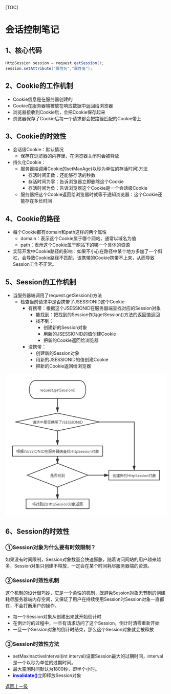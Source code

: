[TOC]

# 会话控制笔记

## 1、核心代码

```java
HttpSession session = request.getSession();
session.setAttribute("属性名","属性值");
```



## 2、Cookie的工作机制

- Cookie信息是在服务器创建的
- Cookie在服务器端被放在响应数据中返回给浏览器
- 浏览器接收到Cookie后，会把Cookie保存起来
- 浏览器保存了Cookie后每一个请求都会把路径匹配的Cookie带上



## 3、Cookie的时效性

- 会话级Cookie：默认情况
  - 保存在浏览器的内存里，在浏览器关闭时会被释放
- 持久化Cookie：
  - 服务器端调用Cookie的setMaxAge(以秒为单位的存活时间)方法
    - 存活时间正数：还能够存活的秒数
    - 存活时间为零：告诉浏览器立即删除这个Cookie
    - 存活时间为负：告诉浏览器这个Cookie是一个会话级Cookie
  - 服务器把这个Cookie返回给浏览器时就等于通知浏览器：这个Cookie还能存在多长时间



## 4、Cookie的路径

- 每个Cookie都有domain和path这样的两个属性
  - domain：表示这个Cookie属于哪个网站，通常以域名为值
  - path：表示这个Cookie属于网站下的哪一个具体的资源
- 实际开发中Cookie路径的影响：如果不小心在路径中某个地方多加了一个斜杠，会导致Cookie路径不匹配，该携带的Cookie携带不上来，从而导致Session工作不正常。



## 5、Session的工作机制

- 当服务器端调用了request.getSession()方法
  - 检查当前请求中是否携带了JSESSIONID这个Cookie
    - 有携带：根据这个JSESSIONID在服务器端查找对应的Session对象
      - 能找到：把找到的Session作为getSession()方法的返回值返回
      - 找不到：
        - 创建新的Session对象
        - 用新的JSESSIONID的值创建Cookie
        - 把新的Cookie返回给浏览器
    - 没携带：
      - 创建新的Session对象
      - 用新的JSESSIONID的值创建Cookie
      - 把新的Cookie返回给浏览器

![images](images/img036.png)



## 6、Session的时效性

### ①Session对象为什么要有时效限制？

如果没有时间限制，Session对象数量会快速膨胀，随着访问网站的用户越来越多，Session对象只创建不释放，一定会在某个时间耗尽服务器端的资源。



### ②Session时效性机制

这个机制的设计很巧妙，它是一个柔性的机制，既避免Session对象无节制的创建耗尽服务器端内存空间，又保证了用户在持续使用Session时Session对象一直都在，不会打断用户的操作。

- 每一个Session对象从创建出来就开始倒计时
- 在倒计时的过程中，一旦有请求访问了这个Session，倒计时清零重新开始
- 一旦一个Session对象的倒计时结束，那么这个Session对象就会被释放



### ③Session时效性方法

- setMaxInactiveInterval(int interval)设置Session最大的过期时间，interval是一个以秒为单位的过期时间。
- 最大空闲时间默认为1800秒，即半个小时。
- <span style="color:blue;font-weight:bold;">invalidate()</span>立即释放Session对象



[返回上一级](index.html)